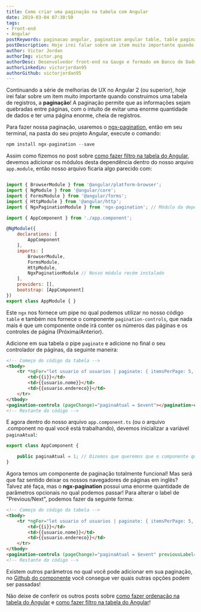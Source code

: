 ```yaml
---
title: Como criar uma paginação na tabela com Angular
date: 2019-03-04 07:30:50
tags: 
- Front-end
- Angular
postKeywords: paginacao angular, pagination angular table, table pagination, tabela paginacao, angular tabela paginacao, paginacao, angular, tabela, ngx-pagination
postDescription: Hoje irei falar sobre um item muito importante quando construimos uma tabela de registros, a paginação! A paginação permite que as informações sejam quebradas entre páginas, com o intuíto de evitar uma enorme quantidade de dados e ter uma página enorme, cheia de registros. Para isto, usaremos o ngx-pagination.
author: Victor Jordan
authorImg: victor.png
authorDesc: Desenvolvedor front-end na Gauge e formado em Banco de Dados pela Fatec, apaixonado por usabilidade, performance e UX!
authorLinkedin: victorjordan95
authorGithub: victorjordan95
---
```


Continuando a série de melhorias de UX no Angular 2 (ou superior), hoje irei falar sobre um item muito importante quando construimos uma tabela de registros, a **paginação**! 
A paginação permite que as informações sejam quebradas entre páginas, com o intuíto de evitar uma enorme quantidade de dados e ter uma página enorme, cheia de registros.

Para fazer nossa paginação, usaremos o [ngx-pagination](https://github.com/michaelbromley/ngx-pagination), então em seu terminal, na pasta do seu projeto Angular, execute o comando: 

```javascript
npm install ngx-pagination --save
```

<!-- more -->

Assim como fizemos no post sobre [como fazer filtro na tabela do Angular](https://backefront.com.br/filtro-tabela-angular/), devemos adicionar os módulos desta dependência dentro do nosso arquivo `app.module`, então nosso arquivo ficaria algo parecido com:

```javascript

import { BrowserModule } from '@angular/platform-browser';
import { NgModule } from '@angular/core';
import { FormsModule } from '@angular/forms';
import { HttpModule } from '@angular/http';
import { NgxPaginationModule } from 'ngx-pagination'; // Módulo da dependência de paginação

import { AppComponent } from './app.component';

@NgModule({
    declarations: [
        AppComponent
    ],
    imports: [
        BrowserModule,
        FormsModule,
        HttpModule,
        NgxPaginationModule // Nosso módulo recém instalado
    ],
    providers: [],
    bootstrap: [AppComponent]
})
export class AppModule { }

```

Este `ngx` nos fornece um pipe no qual podemos utilizar no nosso código `table` e também nos fornece o componente `pagination-controls`, que nada mais é que um componente onde irá conter os números das páginas e os controles de página (Próxima/Anterior).

Adicione em sua tabela o pipe `paginate` e adicione no final o seu controlador de páginas, da seguinte maneira: 

```html
<!-- Começo do código da tabela -->
<tbody>
    <tr *ngFor="let usuario of usuarios | paginate: { itemsPerPage: 5, currentPage: paginaAtual }; let i = index">
        <td>{{i}}</td>
        <td>{{usuario.nome}}</td>
        <td>{{usuario.endereco}}</td>
    </tr>
</tbody>
<pagination-controls (pageChange)="paginaAtual = $event"></pagination-controls>
<!-- Restante do código -->
```

E agora dentro do nosso arquivo `app.component.ts` (ou o arquivo .component no qual você está trabalhando), devemos inicializar a variável `paginaAtual`:

```javascript
export class AppComponent {

    public paginaAtual = 1; // Dizemos que queremos que o componente quando carregar, inicialize na página 1.
}
```

Agora temos um componente de paginação totalmente funcional! Mas será que faz sentido deixar os nossos navegadores de páginas em inglês? Talvez até faça, mas o **ngx-pagination** possui uma enorme quantidade de parâmetros opcionais no qual podemos passar! Para alterar o label de "Previous/Next", podemos fazer da seguinte forma:

```html
<!-- Começo do código da tabela -->
<tbody>
    <tr *ngFor="let usuario of usuarios | paginate: { itemsPerPage: 5, currentPage: paginaAtual }; let i = index">
        <td>{{i}}</td>
        <td>{{usuario.nome}}</td>
        <td>{{usuario.endereco}}</td>
    </tr>
</tbody>
<pagination-controls (pageChange)="paginaAtual = $event" previousLabel="Anterior" nextLabel="Próximo"></pagination-controls>
<!-- Restante do código -->
```

Existem outros parâmetros no qual você pode adicionar em sua paginação, no [Github do componente](https://github.com/michaelbromley/ngx-pagination) você consegue ver quais outras opções podem ser passadas!

Não deixe de conferir os outros posts sobre [como fazer ordenação na tabela do Angular](https://backefront.com.br/ordenacao-tabela-angular/) e [como fazer filtro na tabela do Angular](https://backefront.com.br/filtro-tabela-angular/)!
